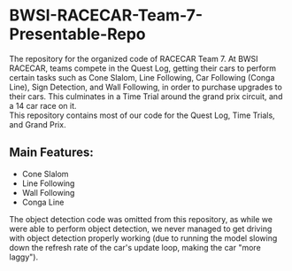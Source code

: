 # BWSI-RACECAR-Team-7-Presentable-Repo
The repository for the organized code of RACECAR Team 7. At BWSI RACECAR, teams compete in the Quest Log, getting their cars to perform certain tasks such as Cone Slalom, Line Following, Car Following (Conga Line), Sign Detection, and Wall Following, in order to purchase upgrades to their cars. This culminates in a Time Trial around the grand prix circuit, and a 14 car race on it.   
This repository contains most of our code for the Quest Log, Time Trials, and Grand Prix.  

## Main Features:

- Cone Slalom  
- Line Following  
- Wall Following  
- Conga Line


The object detection code was omitted from this repository, as while we were able to perform object detection, we never managed to get driving with object detection properly working (due to running the model slowing down the refresh rate of the car's update loop, making the car "more laggy").
